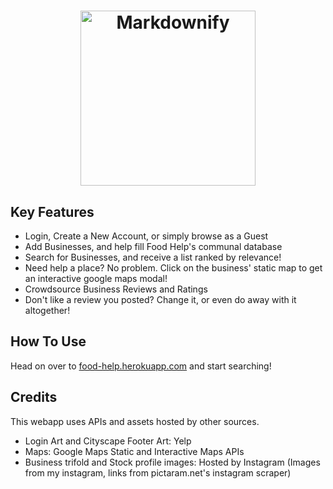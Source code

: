 <h1 align="center">
  <a href="https://food-help.herokuapp.com/#/"><img src="https://github.com/brtsai/food-help/blob/master/documentation/assets/logo/logo.png" alt="Markdownify" width="280"></a>
</h1>

<h2>
Key Features
</h2>

<ul>
  <li>
    Login, Create a New Account, or simply browse as a Guest
  </li>
  <li>
    Add Businesses, and help fill Food Help's communal database
  </li>
  <li>
     Search for Businesses, and receive a list ranked by relevance!
  </li>
  <li>
     Need help a place? No problem. Click on the business' static map to get an interactive google maps modal!
  </li>
  <li>
    Crowdsource Business Reviews and Ratings
  </li>
  <li>
    Don't like a review you posted? Change it, or even do away with it altogether!  
  </li>
</ul>

<h2>
How To Use
</h2>

Head on over to <a href="https://food-help.herokuapp.com/#/">food-help.herokuapp.com</a> and start searching!

<h2>
Credits
</h2>

This webapp uses APIs and assets hosted by other sources.
<ul>
  <li>
     Login Art and Cityscape Footer Art: Yelp
  </li>
  <li>
     Maps: Google Maps Static and Interactive Maps APIs
  </li>
  <li>
     Business trifold and Stock profile images: Hosted by Instagram (Images from my instagram, links from pictaram.net's instagram scraper)
  </li>
</ul>
